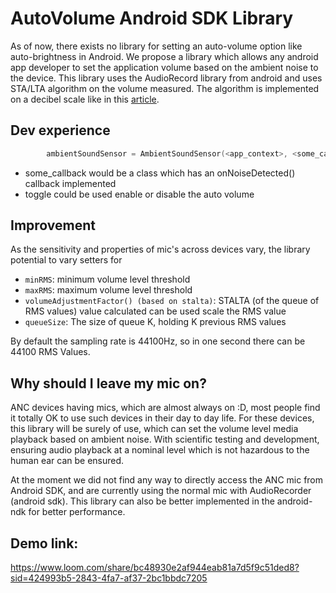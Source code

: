 # AutoVolume Android SDK Library

As of now, there exists no library for setting an auto-volume option like auto-brightness in Android. We propose a library which allows any android app developer to set the application volume based on the ambient noise to the device.
This library uses the AudioRecord library from android and uses STA/LTA algorithm on the volume measured. The algorithm is implemented on a decibel scale like in this [article](https://www.quicklogic.com/wp-content/uploads/2018/12/QL-Auto-Brightness-How-to-Improve-Android-OS-in-Handheld-Devices-White-Paper.pdf).

## Dev experience
```kotlin
        ambientSoundSensor = AmbientSoundSensor(<app_context>, <some_callback>, <toggle>)
```
- some_callback would be a class which has an onNoiseDetected() callback implemented
- toggle could be used enable or disable the auto volume

## Improvement
As the sensitivity and properties of mic's across devices vary, the library potential to vary setters for

- `minRMS`: minimum volume level threshold
- `maxRMS`: maximum volume level threshold
- `volumeAdjustmentFactor() (based on stalta)`: STALTA (of the queue of RMS values) value calculated can be used scale the RMS value
- `queueSize`: The size of queue K, holding K previous RMS values

By default the sampling rate is 44100Hz, so in one second there can be 44100 RMS Values.


## Why should I leave my mic on?
ANC devices having mics, which are almost always on :D, most people find it totally OK to use such devices in their day to day life. For these devices, this library will be surely of use, which can set the volume level media playback based on ambient noise.
With scientific testing and development, ensuring audio playback at a nominal level which is not hazardous to the human ear can be ensured.

At the moment we did not find any way to directly access the ANC mic from Android SDK, and are currently using the normal mic with AudioRecorder (android sdk).
This library can also be better implemented in the android-ndk for better performance.

## Demo link:

https://www.loom.com/share/bc48930e2af944eab81a7d5f9c51ded8?sid=424993b5-2843-4fa7-af37-2bc1bbdc7205
